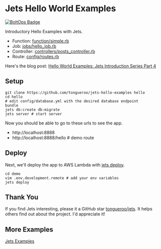 # Jets Hello World Examples

[![BoltOps Badge](https://img.boltops.com/boltops/badges/boltops-badge.png)](https://www.boltops.com)

Introductory Hello Examples with Jets.

* Function: [function/simple.rb](app/functions/simple.rb)
* Job: [jobs/hello_job.rb](app/jobs/hello_job.rb)
* Controller: [controllers/posts_controller.rb](app/controllers/posts_controller.rb)
* Route: [config/routes.rb](config/routes.rb)

Here's the blog post: [Hello World Examples: Jets Introduction Series Part 4](https://blog.boltops.com/2019/02/11/hello-world-examples-jets-introductory-series-part-4)

## Setup

    git clone https://github.com/tongueroo/jets-hello-examples hello
    cd hello
    # edit config/database.yml with the desired database endpoint
    bundle
    jets db:create db:migrate
    jets server # start server

Now you should be able to go to these urls to see the app.

* http://localhost:8888
* http://localhost:8888/hello # demo route

## Deploy

Next, we'll deploy the app to AWS Lambda with [jets deploy](http://rubyonjets.com/reference/jets-deploy/).

    cd demo
    vim .env.development.remote # add your env variables
    jets deploy

## Thank You

If you find Jets interesting, please it a GitHub star [tongueroo/jets](https://github.com/tongueroo/jets). It helps others find out about the project.  I'd appreciate it!

## More Examples

[Jets Examples](http://github.com/tongueroo/jets-examples)
